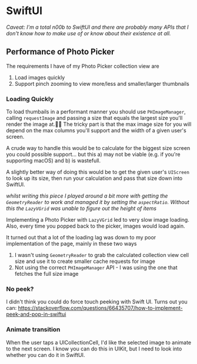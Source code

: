 #  SwiftUI

_Caveat: I'm  a total n00b to SwiftUI and there are probably many APIs that I don't know how to make use of or know about their existence at all._

## Performance of Photo Picker

The requirements I have of my Photo Picker collection view are
1. Load images quickly
2. Support pinch zooming to view more/less and smaller/larger thumbnails

### Loading Quickly
To load thumbails in a performant manner you should use `PHImageManager`, calling `requestImage` and passing a size that equals the largest size you'll render the image at. The tricky part is that the max image size for you will depend on the max columns you'll support and the width of a given user's screen.

A crude way to handle this would be to calculate for the biggest size screen you could possible support... but this a) may not be viable (e.g. if you're supporting macOS) and b) is wastefull.

A slightly better way of doing this would be to get the given user's `UIScreen` to look up its size, then run your calculation and pass that size down into SwiftUI.  

_whilst writing this piece I played around a bit more with getting the `GeometryReader` to work and managed it by setting the `aspectRatio`. Without this the `LazyVGrid` was unable to figure out the height of items_ 

Implementing a Photo Picker with `LazyVGrid` led to very slow image loading. Also, every time you popped back to the picker, images would load again.

It turned out that a lot of the loading lag was down to my poor implementation of the page, mainly in these two ways
1. I wasn't using `GeometryReader` to grab the calculated collection view cell size and use it to create smaller cache requests for image 
2. Not using the correct `PHImageManager` API - I was using the one that fetches the full size image

### No peek?
I didn't think you could do force touch peeking with Swift UI. Turns out you can:
https://stackoverflow.com/questions/66435707/how-to-implement-peek-and-pop-in-swiftui

### Animate transition
When the user taps a UICollectionCell, I'd like the selected image to animate to the next screen. I know you can do this in UIKit, but I need to look into whether you can do it in SwiftUI.

 

